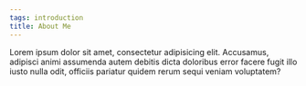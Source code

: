```yaml
---
tags: introduction
title: About Me
---
```


Lorem ipsum dolor sit amet, consectetur adipisicing elit. Accusamus, adipisci animi assumenda autem debitis dicta doloribus error facere fugit illo iusto nulla odit, officiis pariatur quidem rerum sequi veniam voluptatem?   